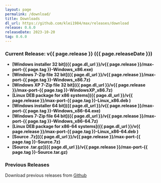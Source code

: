 ```yaml
---
layout: page
permalink: /download/
title: Downloads
dl_url: https://github.com/klei1984/max/releases/download
release: 0.6.0
releaseDate: 2023-10-20
tag: 0.6.0
---
```


### Current Release: v{{ page.release }} ({{ page.releaseDate }})

- **[Windows installer 32 bit]({{ page.dl_url }}/v{{ page.release }}/max-port-{{ page.tag }}-Windows_x86.exe)**
- **[Windows 7-Zip file 32 bit]({{ page.dl_url }}/v{{ page.release }}/max-port-{{ page.tag }}-Windows_x86.7z)**
- **[Windows XP 7-Zip file 32 bit]({{ page.dl_url }}/v{{ page.release }}/max-port-{{ page.tag }}-WindowsXP_x86.7z)**
- **[Linux DEB package for x86 systems]({{ page.dl_url }}/v{{ page.release }}/max-port-{{ page.tag }}-Linux_x86.deb )**
- **[Windows installer 64 bit]({{ page.dl_url }}/v{{ page.release }}/max-port-{{ page.tag }}-Windows_x86-64.exe)**
- **[Windows 7-Zip file 64 bit]({{ page.dl_url }}/v{{ page.release }}/max-port-{{ page.tag }}-Windows_x86-64.7z)**
- **[Linux DEB package for x86-64 systems]({{ page.dl_url }}/v{{ page.release }}/max-port-{{ page.tag }}-Linux_x86-64.deb )**
- **[Source .7z]({{ page.dl_url }}/v{{ page.release }}/max-port-{{ page.tag }}-Source.7z)**
- **[Source .tar.gz]({{ page.dl_url }}/v{{ page.release }}/max-port-{{ page.tag }}-Source.tar.gz)**

### Previous Releases

Download previous releases from [Github](https://github.com/klei1984/max/releases)
